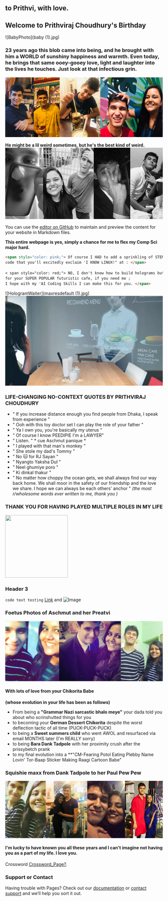 ## to Prithvi, with love.

## Welcome to Prithviraj Choudhury's Birthday

![BabyPhoto](baby (1).jpg)

### 23 years ago this blob came into being, and he brought with him a WORLD of sunshiny happiness and warmth. Even today, he brings that same ooey-gooey love, light and laughter into the lives he touches. Just look at that infectious grin.
![happy](happy.png)

**He might be a lil weird sometimes, but he's the best kind of weird.**
![weird](weird.png)

You can use the [editor on GitHub](https://github.com/AshmitaRoy/aschmut/edit/master/index.md) to maintain and preview the content for your website in Markdown files.

**This entire webpage is yes, simply a chance for me to flex my Comp Sci major hard.**

```markdown
<span style="color: pink;"> Of course I HAD to add a sprinkling of STEM-my looking 
code that you'll excitedly exclaim 'I KNOW LINUX!" at : </span>

< span style="color: red;"> NO, I don't know how to build holograms but one day,
for your SUPER POPULAR futuristic cafe, if you need me ;
I hope with my 'AI Coding Skills I can make this for you. </span>

```

![HologramWaiter](maxresdefault (1).jpg)
![HologramCake](japensefuturecafe956hp.0.jpg)




### LIFE-CHANGING NO-CONTEXT QUOTES BY PRITHVIRAJ CHOUDHURY

- " If you increase distance enough you find people from Dhaka, I speak from experience " 
- " Ooh with this toy doctor set I can play the role of your father "
- " Ya I own you, you're basically my uterus "
- " Of course I know PEEDIPIE I'm a LAWYER"
- " Listen. " * cue Aschmut panique *
- " I played with that man's monkey "
- " She stole my dad's Tommy "
- " No 🐱 for RJ Sayan "
- " Nyangto Yaksha Dul "
- " Neel ghumiye poro "
- " Ki dinkal thakur "
- " No matter how choppy the ocean gets, we shall always find our way back home. We shall moor in the safety of our friendship and the love we share. I hope we can always be each others' anchor " *(the most r/wholesome words ever written to me, thank you )*


### THANK YOU FOR HAVING PLAYED MULTIPLE ROLES IN MY LIFE
<img src="....jpg" width="200" height="200" />

### Header 3


`code text testing`
[Link](url) and ![Image](src)


### Foetus Photos of Aschmut and her Preatvi
![time](time.png)

#### With lots of love from your Chikorita Babe
**(whose evolution in your life has been as follows)** 


- From being a **"Grammar Nazi sarcastic bhalo meye"** your dada told you about who scrinshutted things for you
- to becoming your **German Dessert Chikorita** despite the worst deflection tactic of all time (PUCK-PUCK-PUCK)
- to being a **Sweet summers child** who went AWOL and resurfaced via email MONTHS later (I'm REALLY sorry)
- to being **Bara Dank Tadpole** with her proximity crush after the prissybetch prank
- to my final evolution into a **"CM-Fearing Potol Eating Plebby Name Lovin' Tor-Baap Sticker Making Raagi Cartoon Babe"


### Squishie maxx from Dank Tadpole to her Paul Pew Pew
![squish](squish.png)

#### I'm lucky to have known you all these years and I can't imagine not having you as a part of my life. I love you.

Crossword [Crossword_Page?](https://guides.github.com/features/mastering-markdown/).

### Support or Contact

Having trouble with Pages? Check out our [documentation](https://help.github.com/categories/github-pages-basics/) or [contact support](https://github.com/contact) and we’ll help you sort it out.
